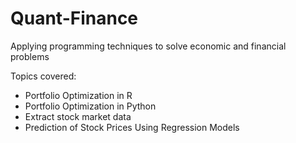 # Quant-Finance

Applying programming techniques to solve economic and financial problems

Topics covered:
- Portfolio Optimization in R
- Portfolio Optimization in Python
- Extract stock market data 
- Prediction of Stock Prices Using Regression Models

